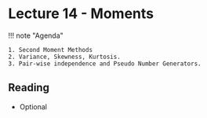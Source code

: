 # Lecture 14 - Moments

!!! note "Agenda"

    1. Second Moment Methods
    2. Variance, Skewness, Kurtosis.
    3. Pair-wise independence and Pseudo Number Generators.
    


    
## Reading

* Optional
